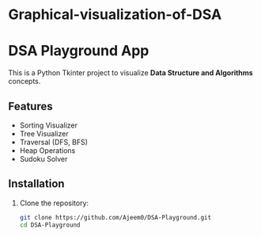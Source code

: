 # Graphical-visualization-of-DSA

#  DSA Playground App

This is a Python Tkinter project to visualize **Data Structure and Algorithms** concepts.

##  Features
- Sorting Visualizer
- Tree Visualizer
- Traversal (DFS, BFS)
- Heap Operations
- Sudoku Solver

##  Installation
1. Clone the repository:
   ```bash
   git clone https://github.com/Ajeem0/DSA-Playground.git
   cd DSA-Playground
